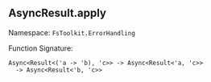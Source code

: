## AsyncResult.apply

Namespace: `FsToolkit.ErrorHandling`

Function Signature:

```
Async<Result<('a -> 'b), 'c>> -> Async<Result<'a, 'c>> 
  -> Async<Result<'b, 'c>>
```